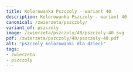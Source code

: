 ```yaml
---
title: Kolorowanka Pszczoly - wariant 40
description: Kolorowanka Pszczoly - wariant 40
canonical: /zwierzeta/pszczoly/
variant_of: pszczoly
image: /zwierzeta/pszczoly/40/pszczoly-40.svg
pdf: /zwierzeta/pszczoly/40/pszczoly-40.pdf
alt: "pszczoly kolorowanki dla dzieci"
tags:
- zwierzeta
- pszczoly
---
```

